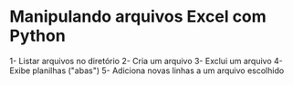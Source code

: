 # Manipulando arquivos Excel com Python
1- Listar arquivos no diretório
2- Cria um arquivo
3- Exclui um arquivo
4- Exibe planilhas ("abas")
5- Adiciona novas linhas a um arquivo escolhido
